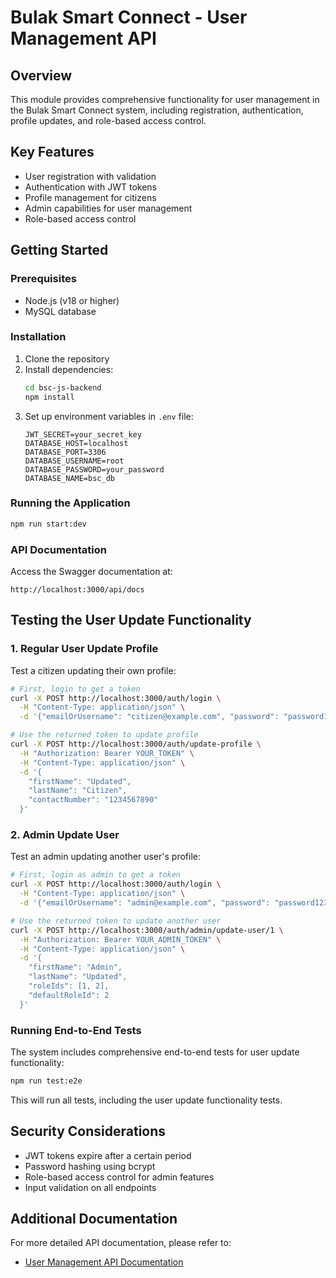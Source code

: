# Bulak Smart Connect - User Management API

## Overview
This module provides comprehensive functionality for user management in the Bulak Smart Connect system, including registration, authentication, profile updates, and role-based access control.

## Key Features
- User registration with validation
- Authentication with JWT tokens
- Profile management for citizens
- Admin capabilities for user management
- Role-based access control

## Getting Started

### Prerequisites
- Node.js (v18 or higher)
- MySQL database

### Installation
1. Clone the repository
2. Install dependencies:
   ```bash
   cd bsc-js-backend
   npm install
   ```
3. Set up environment variables in `.env` file:
   ```
   JWT_SECRET=your_secret_key
   DATABASE_HOST=localhost
   DATABASE_PORT=3306
   DATABASE_USERNAME=root
   DATABASE_PASSWORD=your_password
   DATABASE_NAME=bsc_db
   ```

### Running the Application
```bash
npm run start:dev
```

### API Documentation
Access the Swagger documentation at:
```
http://localhost:3000/api/docs
```

## Testing the User Update Functionality

### 1. Regular User Update Profile

Test a citizen updating their own profile:

```bash
# First, login to get a token
curl -X POST http://localhost:3000/auth/login \
  -H "Content-Type: application/json" \
  -d '{"emailOrUsername": "citizen@example.com", "password": "password123"}'

# Use the returned token to update profile
curl -X POST http://localhost:3000/auth/update-profile \
  -H "Authorization: Bearer YOUR_TOKEN" \
  -H "Content-Type: application/json" \
  -d '{
    "firstName": "Updated",
    "lastName": "Citizen",
    "contactNumber": "1234567890"
  }'
```

### 2. Admin Update User

Test an admin updating another user's profile:

```bash
# First, login as admin to get a token
curl -X POST http://localhost:3000/auth/login \
  -H "Content-Type: application/json" \
  -d '{"emailOrUsername": "admin@example.com", "password": "password123"}'

# Use the returned token to update another user
curl -X POST http://localhost:3000/auth/admin/update-user/1 \
  -H "Authorization: Bearer YOUR_ADMIN_TOKEN" \
  -H "Content-Type: application/json" \
  -d '{
    "firstName": "Admin",
    "lastName": "Updated",
    "roleIds": [1, 2],
    "defaultRoleId": 2
  }'
```

### Running End-to-End Tests

The system includes comprehensive end-to-end tests for user update functionality:

```bash
npm run test:e2e
```

This will run all tests, including the user update functionality tests.

## Security Considerations

- JWT tokens expire after a certain period
- Password hashing using bcrypt
- Role-based access control for admin features
- Input validation on all endpoints

## Additional Documentation

For more detailed API documentation, please refer to:
- [User Management API Documentation](../docs/user-management-api.md)
